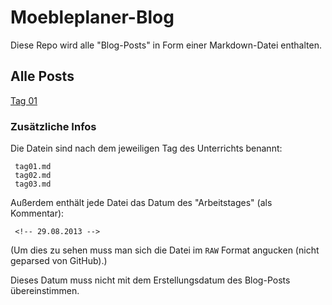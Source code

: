 Moebleplaner-Blog
=================

Diese Repo wird alle "Blog-Posts" in Form einer Markdown-Datei enthalten.

## Alle Posts

[Tag 01](http://christiangaertner.github.io/Moebleplaner-Blog)



### Zusätzliche Infos

Die Datein sind nach dem jeweiligen Tag des Unterrichts benannt:

     tag01.md
     tag02.md
     tag03.md

Außerdem enthält jede Datei das Datum des "Arbeitstages" (als Kommentar):

     <!-- 29.08.2013 -->

(Um dies zu sehen muss man sich die Datei im ```RAW``` Format angucken (nicht geparsed von GitHub).)

Dieses Datum muss nicht mit dem Erstellungsdatum des Blog-Posts übereinstimmen.
